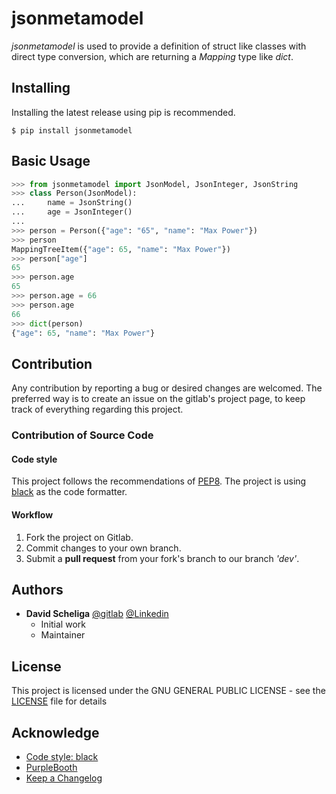 # jsonmetamodel

*jsonmetamodel* is used to provide a definition of struct like classes with direct
type conversion, which are returning a *Mapping* type like *dict*.

## Installing

Installing the latest release using pip is recommended.

````shell script
$ pip install jsonmetamodel
````

## Basic Usage
```` python
>>> from jsonmetamodel import JsonModel, JsonInteger, JsonString
>>> class Person(JsonModel):
...     name = JsonString()
...     age = JsonInteger()
...
>>> person = Person({"age": "65", "name": "Max Power"})
>>> person
MappingTreeItem({"age": 65, "name": "Max Power"})
>>> person["age"]
65
>>> person.age
65
>>> person.age = 66
>>> person.age
66
>>> dict(person)
{"age": 65, "name": "Max Power"}
````

## Contribution

Any contribution by reporting a bug or desired changes are welcomed. The preferred 
way is to create an issue on the gitlab's project page, to keep track of everything 
regarding this project.

### Contribution of Source Code
#### Code style
This project follows the recommendations of [PEP8](https://www.python.org/dev/peps/pep-0008/).
The project is using [black](https://github.com/psf/black) as the code formatter.

#### Workflow

1. Fork the project on Gitlab.
2. Commit changes to your own branch.
3. Submit a **pull request** from your fork's branch to our branch *'dev'*.

## Authors

* **David Scheliga** 
    [@gitlab](https://gitlab.com/david.scheliga)
    [@Linkedin](https://www.linkedin.com/in/david-scheliga-576984171/)
    - Initial work
    - Maintainer

## License

This project is licensed under the GNU GENERAL PUBLIC LICENSE - see the
[LICENSE](LICENSE) file for details

## Acknowledge

- [Code style: black](https://github.com/psf/black)
- [PurpleBooth](https://gist.github.com/PurpleBooth/109311bb0361f32d87a2)
- [Keep a Changelog](https://keepachangelog.com/en/1.0.0/)
